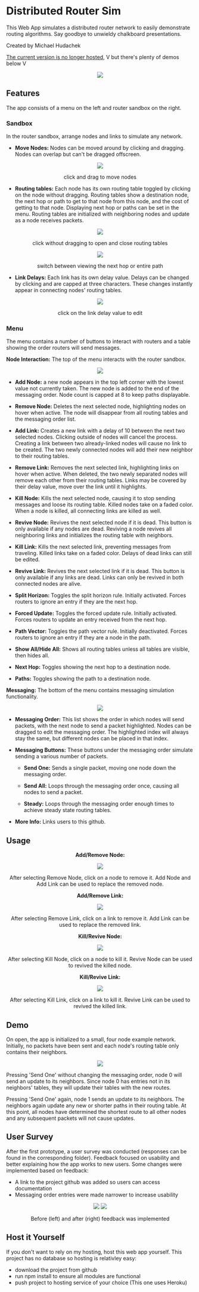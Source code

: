 # Distributed Router Sim

This Web App simulates a distributed router network to easily demonstrate routing algorithms. Say goodbye to unwieldy chalkboard presentations. 

Created by Michael Hudachek

[The current version is no longer hosted,](https://thawing-crag-42208.herokuapp.com/) V but there's plenty of demos below V

<p align="center"><img src="readmeFiles/screen.png?raw=true" /></p>

## Features

The app consists of a menu on the left and router sandbox on the right. 

### Sandbox 
In the router sandbox, arrange nodes and links to simulate any network.

* __Move Nodes:__ Nodes can be moved around by clicking and dragging. Nodes can overlap but can't be dragged offscreen.

<p align="center"><img src="readmeFiles/moveNodeDemo.gif?raw=true" /></p>
<p align="center">click and drag to move nodes</p>

* __Routing tables:__ Each node has its own routing table toggled by clicking on the node without dragging. Routing tables show a destination node, the next hop or path to get to that node from this node, and the cost of getting to that node. Displaying next hop or paths can be set in the menu. Routing tables are initialized  with neighboring nodes and update as a node receives packets.

<p align="center"><img src="readmeFiles/openTableDemo.gif?raw=true" /></p>
<p align="center">click without dragging to open and close routing tables
</p>

<p align="center"><img src="readmeFiles/linkPathDemo.gif?raw=true" /></p>
<p align="center">switch between viewing the next hop or entire path
</p>

* __Link Delays:__ Each link has its own delay value. Delays can be changed by clicking and are capped at three characters. These changes instantly appear in connecting nodes' routing tables.

<p align="center"><img src="readmeFiles/editLinkDemo.gif?raw=true" /></p>
<p align="center">click on the link delay value to edit</p>

### Menu 

The menu contains a number of buttons to interact with routers and a table showing the order routers will send messages. 

__Node Interaction:__ The top of the menu interacts with the router sandbox.

<p align="center"><img src="readmeFiles/menuUpper.png?raw=true" /></p>

* __Add Node:__ a new node appears in the top left corner with the lowest value not currently taken. The new node is added to the end of the messaging order. Node count is capped at 8 to keep paths displayable.

* __Remove Node:__ Deletes the next selected node, highlighting nodes on hover when active. The node will disappear from all routing tables and the messaging order list.

* __Add Link:__ Creates a new link with a delay of 10 between the next two selected nodes. Clicking outside of nodes will cancel the process. Creating a link between two already-linked nodes will cause no link to be created. The two newly connected nodes will add their new neighbor to their routing tables.

* __Remove Link:__ Removes the next selected link, highlighting links on hover when active. When deleted, the two newly separated nodes will remove each other from their routing tables. Links may be covered by their delay value, move over the link until it highlights.

* __Kill Node:__ Kills the next selected node, causing it to stop sending messages and loose its routing table. Killed nodes take on a faded color. When a node is killed, all connecting links are killed as well.

* __Revive Node:__ Revives the next selected node if it is dead. This button is only available if any nodes are dead. Reviving a node revives all neighboring links and initializes the routing table with neighbors.

* __Kill Link:__ Kills the next selected link, preventing messages from traveling. Killed links take on a faded color. Delays of dead links can still be edited.

* __Revive Link:__ Revives the next selected link if it is dead. This button is only available if any links are dead. Links can only be revived in both connected nodes are alive.

* __Split Horizon:__ Toggles the split horizon rule. Initially activated. Forces routers to ignore an entry if they are the next hop.

* __Forced Update:__ Toggles the forced update rule. Initially activated. Forces routers to update an entry received from the next hop.

* __Path Vector:__ Toggles the path vector rule. Initially deactivated. Forces routers to ignore an entry if they are a node in the path.

* __Show All/Hide All:__ Shows all routing tables unless all tables are visible, then hides all.

* __Next Hop:__ Toggles showing the next hop to a destination node.

* __Paths:__ Toggles showing the path to a destination node.

__Messaging:__ The bottom of the menu contains messaging simulation functionality.

<p align="center"><img src="readmeFiles/menuLower.png?raw=true" /></p>

* __Messaging Order:__ This list shows the order in which nodes will send packets, with the next node to send a packet highlighted. Nodes can be dragged to edit the messaging order. The highlighted index will always stay the same, but different nodes can be placed in that index.

* __Messaging Buttons:__ These buttons under the messaging order simulate sending a various number of packets. 

  * __Send One:__ Sends a single packet, moving one node down the messaging order. 

  * __Send All:__ Loops through the messaging order once, causing all nodes to send a packet.

  * __Steady:__ Loops through the messaging order enough times to achieve steady state routing tables.

* __More Info:__ Links users to this github. 

## Usage

<p align="center"><b>Add/Remove Node:</b></p>

<p align="center"><img src="readmeFiles/removeNodeDemo.gif?raw=true" /></p>
<p align="center">After selecting Remove Node, click on a node to remove it. Add Node and Add Link can be used to replace the removed node.</p>

<p align="center"><b>Add/Remove Link:</b></p>
<p align="center"><img src="readmeFiles/removeLinkDemo.gif?raw=true" /></p>
<p align="center">After selecting Remove Link, click on a link to remove it. Add Link can be used to replace the removed link.</p>

<p align="center"><b>Kill/Revive Node:</b></p>
<p align="center"><img src="readmeFiles/killNodeDemo.gif?raw=true" /></p>
<p align="center">After selecting Kill Node, click on a node to kill it. Revive Node can be used to revived the killed node.</p>

<p align="center"><b>Kill/Revive Link:</b></p>
<p align="center"><img src="readmeFiles/killLinkDemo.gif?raw=true" /></p>
<p align="center">After selecting Kill Link, click on a link to kill it. Revive Link can be used to revived the killed link.</p>

## Demo
On open, the app is initialized to a small, four node example network. Initially, no packets have been sent and each node's routing table only contains their neighbors. 

<p align="center"><img src="readmeFiles/sendPacketDemo.gif?raw=true" /></p>

Pressing 'Send One' without changing the messaging order, node 0 will send an update to its neighbors. Since node 0 has entries not in its neighbors' tables, they will update their tables with the new routes.

Pressing 'Send One' again, node 1 sends an update to its neighbors. The neighbors again update any new or shorter paths in their routing table. At this point, all nodes have determined the shortest route to all other nodes and any subsequent packets will not cause updates.

## User Survey

After the first prototype, a user survey was conducted (responses can be found in the corresponding folder). Feedback focused on usability and better explaining how the app works to new users. Some changes were implemented based on feedback:
 * A link to the project github was added so users can access documentation
 * Messaging order entries were made narrower to increase usability

<p align="center">
  <img src="readmeFiles/menuBottom.png?raw=true" />
  <img src="readmeFiles/menuLower.png?raw=true" />
</p>
<p align="center">Before (left) and after (right) feedback was implemented</p>

## Host it Yourself

If you don't want to rely on my hosting, host this web app yourself. This project has no database so hosting is relativley easy:
* download the project from github
* run npm install to ensure all modules are functional
* push project to hosting service of your choice (This one uses Heroku)
